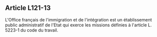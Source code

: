 ## Article L121-13

L'Office français de l'immigration et de l'intégration est un établissement public administratif de l'Etat qui
exerce les missions définies à l'article L. 5223-1 du code du travail.


